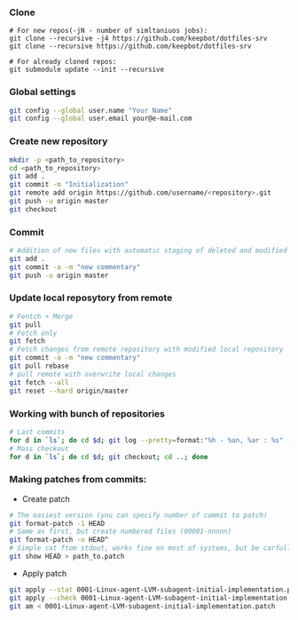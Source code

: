 ### Clone
```
# For new repos(-jN - number of simltaniuos jobs):
git clone --recursive -j4 https://github.com/keepbot/dotfiles-srv
git clone --recursive https://github.com/keepbot/dotfiles-srv

# For already cloned repos:
git submodule update --init --recursive
```

### Global settings
```bash
git config --global user.name "Your Name"
git config --global user.email your@e-mail.com
```
### Create new repository
```bash
mkdir -p <path_to_repository>
cd <path_to_repository>
git add .
git commit -m "Initialization"
git remote add origin https://github.com/username/<repository>.git
git push -u origin master
git checkout 
```
### Commit
```bash
# Addition of new files with automatic staging of deleted and modified files
git add .
git commit -a -m "new commentary"
git push -u origin master
```
### Update local reposytory from remote
```bash
# Fentch + Merge
git pull
# Fetch only
git fetch
# Fetch changes from remote repository with modified local repository
git commit -a -m "new commentary"
git pull rebase
# pull remote with overwrite local changes
git fetch --all
git reset --hard origin/master
```
### Working with bunch of  repositories
```bash
# Last commits
for d in `ls`; do cd $d; git log --pretty=format:"%h - %an, %ar : %s" -1; cd ..; done
# Mass checkout
for d in `ls`; do cd $d; git checkout; cd ..; done
```

### Making patches from commits:
* Create patch 
```bash
# The easiest version (you can specify number of commit to patch) 
git format-patch -1 HEAD
# Same as first, but create numbered files (00001-nnnnn)
git format-patch -n HEAD^
# Simple cat ftom stdout, works fine on most of systems, but be carfull, if you have customized terminal (color tags, special symbols, etc.)
git show HEAD > path_to.patch
```
* Apply patch
```bash
git apply --stat 0001-Linux-agent-LVM-subagent-initial-implementation.patch
git apply --check 0001-Linux-agent-LVM-subagent-initial-implementation.patch
git am < 0001-Linux-agent-LVM-subagent-initial-implementation.patch
```


